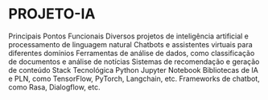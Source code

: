 # PROJETO-IA

Principais Pontos Funcionais
Diversos projetos de inteligência artificial e processamento de linguagem natural
Chatbots e assistentes virtuais para diferentes domínios
Ferramentas de análise de dados, como classificação de documentos e análise de notícias
Sistemas de recomendação e geração de conteúdo
Stack Tecnológica
Python
Jupyter Notebook
Bibliotecas de IA e PLN, como TensorFlow, PyTorch, Langchain, etc.
Frameworks de chatbot, como Rasa, Dialogflow, etc.
